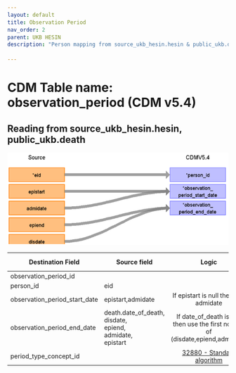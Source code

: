 ```yaml
---
layout: default
title: Observation Period
nav_order: 2
parent: UKB HESIN
description: "Person mapping from source_ukb_hesin.hesin & public_ukb.death tables"

---
```


# CDM Table name: observation_period (CDM v5.4)

## Reading from source_ukb_hesin.hesin, public_ukb.death

![](images/ukb_hesin_to_op.png)

| Destination Field | Source field | Logic | Comment field |
| --- | --- | :---: | --- |
| observation_period_id |  |  |  Autogenerate|
| person_id | eid | | |
| observation_period_start_date | epistart,admidate | If epistart is null then use admidate| |
| observation_period_end_date |death.date_of_death,<br>disdate,<br>epiend,<br>admidate,<br>epistart | If date_of_death is null then use the first not null of (disdate,epiend,admidate)| |
| period_type_concept_id | | [32880 - Standard algorithm](https://athena.ohdsi.org/search-terms/terms/32880)| |
